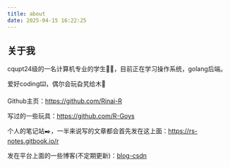 ```yaml
---
title: about
date: 2025-04-15 16:22:25
---
```




## 关于我

cqupt24级的一名计算机专业的学生🧑‍🎓，目前正在学习操作系统，golang后端。

爱好coding⌨️，偶尔会玩旮旯给木🥰

Github主页：https://github.com/Rinai-R

写过的一些玩具：https://github.com/R-Goys

个人的笔记站✒️，一半来说写的文章都会首先发在这上面：https://rs-notes.gitbook.io/r

发在平台上面的一些博客(不定期更新)：[blog-csdn](https://blog.csdn.net/qq_60409213?spm=1010.2135.3001.5421)

